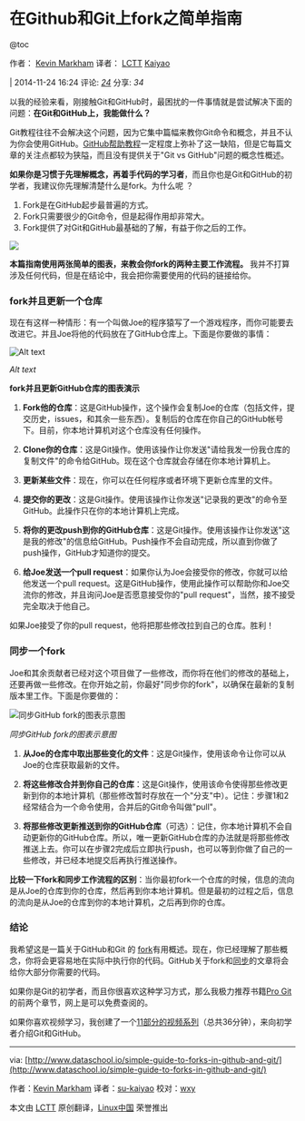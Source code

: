 # 在Github和Git上fork之简单指南

@toc

作者： [Kevin Markham](http://www.dataschool.io/simple-guide-to-forks-in-github-and-git/) 译者： [LCTT](https://linux.cn/lctt/) [Kaiyao](https://linux.cn/lctt/su-kaiyao)

| 2014-11-24 16:24   评论: [_24_](https://linux.cn/portal.php?mod=comment&id=4292&idtype=aid "查看全部评论") 分享: _34_ 

以我的经验来看，刚接触Git和GitHub时，最困扰的一件事情就是尝试解决下面的问题：**在Git和GitHub上，我能做什么？**

Git教程往往不会解决这个问题，因为它集中篇幅来教你Git命令和概念，并且不认为你会使用GitHub。[GitHub帮助教程](https://help.github.com/)一定程度上弥补了这一缺陷，但是它每篇文章的关注点都较为狭隘，而且没有提供关于"Git vs GitHub"问题的概念性概述。

**如果你是习惯于先理解概念，再着手代码的学习者**，而且你也是Git和GitHub的初学者，我建议你先理解清楚什么是fork。为什么呢 ？

1.  Fork是在GitHub起步最普遍的方式。
2.  Fork只需要很少的Git命令，但是起得作用却非常大。
3.  Fork提供了对Git和GitHub最基础的了解，有益于你之后的工作。

![](https://dn-linuxcn.qbox.me/data/attachment/album/201411/24/162415fptso6zpgpt0xpht.gif)

**本篇指南使用两张简单的图表，来教会你fork的两种主要工作流程。** 我并不打算涉及任何代码，但是在结论中，我会把你需要使用的代码的链接给你。

### fork并且更新一个仓库

现在有这样一种情形：有一个叫做Joe的程序猿写了一个游戏程序，而你可能要去改进它。并且Joe将他的代码放在了GitHub仓库上。下面是你要做的事情：

![Alt text](https://dn-linuxcn.qbox.me/data/attachment/album/201411/24/162415ki4zz0z7zy14zv3y.png)

_Alt text_

**fork并且更新GitHub仓库的图表演示**

1.  **Fork他的仓库**：这是GitHub操作，这个操作会复制Joe的仓库（包括文件，提交历史，issues，和其余一些东西）。复制后的仓库在你自己的GitHub帐号下。目前，你本地计算机对这个仓库没有任何操作。

2.  **Clone你的仓库**：这是Git操作。使用该操作让你发送"请给我发一份我仓库的复制文件"的命令给GitHub。现在这个仓库就会存储在你本地计算机上。

3.  **更新某些文件**：现在，你可以在任何程序或者环境下更新仓库里的文件。

4.  **提交你的更改**：这是Git操作。使用该操作让你发送"记录我的更改"的命令至GitHub。此操作只在你的本地计算机上完成。

5.  **将你的更改push到你的GitHub仓库**：这是Git操作。使用该操作让你发送"这是我的修改"的信息给GitHub。Push操作不会自动完成，所以直到你做了push操作，GitHub才知道你的提交。

6.  **给Joe发送一个pull request**：如果你认为Joe会接受你的修改，你就可以给他发送一个pull request。这是GitHub操作，使用此操作可以帮助你和Joe交流你的修改，并且询问Joe是否愿意接受你的"pull request"，当然，接不接受完全取决于他自己。

如果Joe接受了你的pull request，他将把那些修改拉到自己的仓库。胜利！

### 同步一个fork

Joe和其余贡献者已经对这个项目做了一些修改，而你将在他们的修改的基础上，还要再做一些修改。在你开始之前，你最好"同步你的fork"，以确保在最新的复制版本里工作。下面是你要做的：

![同步GitHub fork的图表示意图](https://dn-linuxcn.qbox.me/data/attachment/album/201411/24/162416icr0h6wzr6ec2jze.png "同步GitHub fork的图表示意图")

_同步GitHub fork的图表示意图_

1.  **从Joe的仓库中取出那些变化的文件**：这是Git操作，使用该命令让你可以从Joe的仓库获取最新的文件。

2.  **将这些修改合并到你自己的仓库**：这是Git操作，使用该命令使得那些修改更新到你的本地计算机（那些修改暂时存放在一个"分支"中）。记住：步骤1和2经常结合为一个命令使用，合并后的Git命令叫做"pull"。

3.  **将那些修改更新推送到你的GitHub仓库**（可选）：记住，你本地计算机不会自动更新你的GitHub仓库。所以，唯一更新GitHub仓库的办法就是将那些修改推送上去。你可以在步骤2完成后立即执行push，也可以等到你做了自己的一些修改，并已经本地提交后再执行推送操作。

**比较一下fork和同步工作流程的区别**：当你最初fork一个仓库的时候，信息的流向是从Joe的仓库到你的仓库，然后再到你本地计算机。但是最初的过程之后，信息的流向是从Joe的仓库到你的本地计算机，之后再到你的仓库。

### 结论

我希望这是一篇关于GitHub和Git 的 [fork](https://help.github.com/articles/fork-a-repo)有用概述。现在，你已经理解了那些概念，你将会更容易地在实际中执行你的代码。GitHub关于fork和[同步](https://help.github.com/articles/syncing-a-fork)的文章将会给你大部分你需要的代码。

如果你是Git的初学者，而且你很喜欢这种学习方式，那么我极力推荐书籍[Pro Git](http://git-scm.com/book)的前两个章节，网上是可以免费查阅的。

如果你喜欢视频学习，我创建了一个[11部分的视频系列](http://www.dataschool.io/git-and-github-videos-for-beginners/)（总共36分钟），来向初学者介绍Git和GitHub。

* * *

via: [http://www.dataschool.io/simple-guide-to-forks-in-github-and-git/](http://www.dataschool.io/simple-guide-to-forks-in-github-and-git/)

作者：[Kevin Markham](https://disqus.com/home/user/justmarkham/) 译者：[su-kaiyao](https://github.com/su-kaiyao) 校对：[wxy](https://github.com/wxy)

本文由 [LCTT](https://github.com/LCTT/TranslateProject) 原创翻译，[Linux中国](https://linux.cn/article-4292-1.html) 荣誉推出
